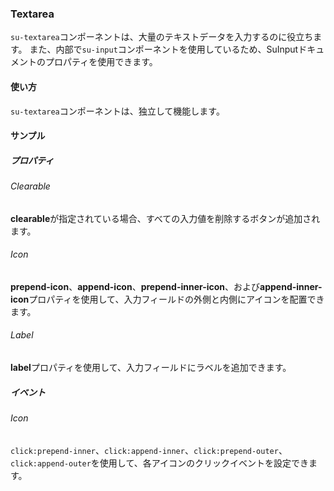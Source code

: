 ### Textarea

`su-textarea`コンポーネントは、大量のテキストデータを入力するのに役立ちます。 また、内部で`su-input`コンポーネントを使用しているため、<r-link to="components/SuInput">SuInput</r-link>ドキュメントのプロパティを使用できます。

<su-divider class="mb-8" />

#### 使い方

`su-textarea`コンポーネントは、独立して機能します。

<example file='SuTextarea/uses' />

#### サンプル

##### プロパティ

###### Clearable

**clearable**が指定されている場合、すべての入力値を削除するボタンが追加されます。

<example file='SuTextarea/props/clearable' />

###### Icon

**prepend-icon**、**append-icon**、**prepend-inner-icon**、および**append-inner-icon**プロパティを使用して、入力フィールドの外側と内側にアイコンを配置できます。

<example file='SuTextarea/props/icon' />

###### Label

**label**プロパティを使用して、入力フィールドにラベルを追加できます。

<example file='SuTextarea/props/label' />

##### イベント

###### Icon

`click:prepend-inner`、`click:append-inner`、`click:prepend-outer`、`click:append-outer`を使用して、各アイコンのクリックイベントを設定できます。

<example file='SuTextarea/events/icon' />